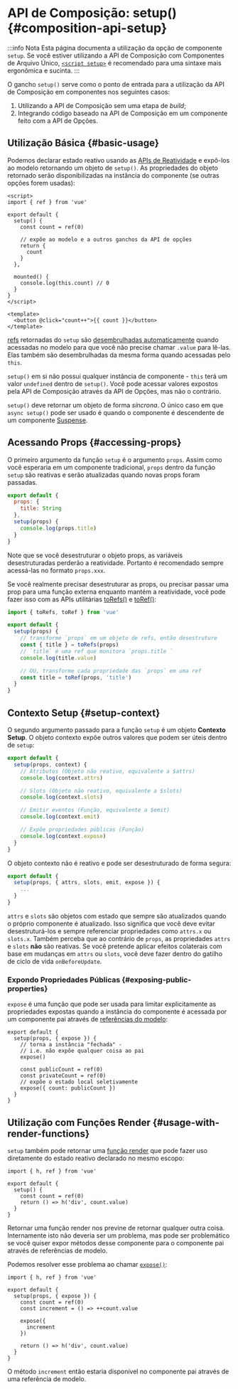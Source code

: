# API de Composição: setup() {#composition-api-setup}

:::info Nota
Esta página documenta a utilização da opção de componente `setup`. Se você estiver utilizando a API de Composição com Componentes de Arquivo Único, [`<script setup>`](/api/sfc-script-setup.html) é recomendado para uma sintaxe mais ergonômica e sucinta.
:::

O gancho `setup()` serve como o ponto de entrada para a utilização da API de Composição em componentes nos seguintes casos:

1. Utilizando a API de Composição sem uma etapa de _build_;
2. Integrando código baseado na API de Composição em um componente feito com a API de Opções.

## Utilização Básica {#basic-usage}

Podemos declarar estado reativo usando as [APIs de Reatividade](./reactivity-core.html) e expô-los ao modelo retornando um objeto de `setup()`. As propriedades do objeto retornado serão disponibilizadas na instância do componente (se outras opções forem usadas):

```vue
<script>
import { ref } from 'vue'

export default {
  setup() {
    const count = ref(0)

    // expõe ao modelo e a outros ganchos da API de opções
    return {
      count
    }
  },

  mounted() {
    console.log(this.count) // 0
  }
}
</script>

<template>
  <button @click="count++">{{ count }}</button>
</template>
```

[refs](/api/reactivity-core.html#ref) retornadas do `setup` são [desembrulhadas automaticamente](/guide/essentials/reactivity-fundamentals.html#deep-reactivity) quando acessadas no modelo para que você não precise chamar `.value` para lê-las. Elas também são desembrulhadas da mesma forma quando acessadas pelo `this`.

`setup()` em si não possui qualquer instância de componente - `this` terá um valor `undefined` dentro de `setup()`. Você pode acessar valores expostos pela API de Composição através da API de Opções, mas não o contrário.

`setup()` deve retornar um objeto de forma _síncrona_. O único caso em que `async setup()` pode ser usado é quando o componente é descendente de um componente [Suspense](../guide/built-ins/suspense.html).

## Acessando Props {#accessing-props}

O primeiro argumento da função `setup` é o argumento `props`. Assim como você esperaria em um componente tradicional, `props` dentro da função `setup` são reativas e serão atualizadas quando novas props foram passadas.

```js
export default {
  props: {
    title: String
  },
  setup(props) {
    console.log(props.title)
  }
}
```

Note que se você desestruturar o objeto props, as variáveis desestruturadas perderão a reatividade. Portanto é recomendado sempre acessá-las no formato `props.xxx`.

Se você realmente precisar desestruturar as props, ou precisar passar uma prop para uma função externa enquanto mantém a reatividade, você pode fazer isso com as APIs utilitárias [toRefs()](./reactivity-utilities.html#torefs) e [toRef()](/api/reactivity-utilities.html#toref):

```js
import { toRefs, toRef } from 'vue'

export default {
  setup(props) {
    // transforme `props` em um objeto de refs, então desestruture
    const { title } = toRefs(props)
    // `title` é uma ref que monitora `props.title `
    console.log(title.value)

    // OU, transforme cada propriedade das `props` em uma ref
    const title = toRef(props, 'title')
  }
}
```

## Contexto Setup {#setup-context}

O segundo argumento passado para a função `setup` é um objeto **Contexto Setup**. O objeto contexto expõe outros valores que podem ser úteis dentro de `setup`:

```js
export default {
  setup(props, context) {
    // Atributos (Objeto não reativo, equivalente a $attrs)
    console.log(context.attrs)

    // Slots (Objeto não reativo, equivalente a $slots)
    console.log(context.slots)

    // Emitir eventos (Função, equivalente a $emit)
    console.log(context.emit)

    // Expõe propriedades públicas (Função)
    console.log(context.expose)
  }
}
```

O objeto contexto não é reativo e pode ser desestruturado de forma segura:

```js
export default {
  setup(props, { attrs, slots, emit, expose }) {
    ...
  }
}
```

`attrs` e `slots` são objetos com estado que sempre são atualizados quando o próprio componente é atualizado. Isso significa que você deve evitar desestruturá-los e sempre referenciar propriedades como `attrs.x` ou `slots.x`. Também perceba que ao contrário de `props`, as propriedades `attrs` e `slots` **não** são reativas. Se você pretende aplicar efeitos colaterais com base em mudanças em `attrs` ou `slots`, você deve fazer dentro do gatilho de ciclo de vida `onBeforeUpdate`.

### Expondo Propriedades Públicas {#exposing-public-properties}

`expose` é uma função que pode ser usada para limitar explicitamente as propriedades expostas quando a instância do componente é acessada por um componente pai através de [referências do modelo](/guide/essentials/template-refs.html#ref-on-component):

```js{5,10}
export default {
  setup(props, { expose }) {
    // torna a instância "fechada" -
    // i.e. não expõe qualquer coisa ao pai
    expose()

    const publicCount = ref(0)
    const privateCount = ref(0)
    // expõe o estado local seletivamente
    expose({ count: publicCount })
  }
}
```

## Utilização com Funções Render {#usage-with-render-functions}

`setup` também pode retornar uma [função render](/guide/extras/render-function.html) que pode fazer uso diretamente do estado reativo declarado no mesmo escopo:

```js{6}
import { h, ref } from 'vue'

export default {
  setup() {
    const count = ref(0)
    return () => h('div', count.value)
  }
}
```

Retornar uma função render nos previne de retornar qualquer outra coisa. Internamente isto não deveria ser um problema, mas pode ser problemático se você quiser expor métodos desse componente para o componente pai através de referências de modelo.

Podemos resolver esse problema ao chamar [`expose()`](#exposing-public-properties):

```js{8-10}
import { h, ref } from 'vue'

export default {
  setup(props, { expose }) {
    const count = ref(0)
    const increment = () => ++count.value

    expose({
      increment
    })

    return () => h('div', count.value)
  }
}
```

O método `increment` então estaria disponível no componente pai através de uma referência de modelo.
